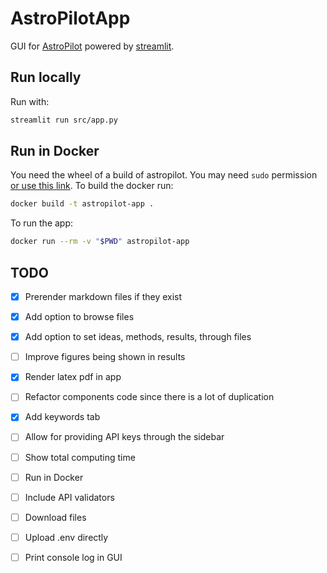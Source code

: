 # AstroPilotApp

GUI for [AstroPilot](https://github.com/AstroPilot-AI/AstroPilot.git) powered by [streamlit](https://streamlit.io).

## Run locally

Run with:

```bash
streamlit run src/app.py
```

## Run in Docker

You need the wheel of a build of astropilot. You may need `sudo` permission [or use this link](https://docs.docker.com/engine/install/linux-postinstall/). To build the docker run:

```bash
docker build -t astropilot-app .
```

To run the app:
```bash
docker run --rm -v "$PWD" astropilot-app
```

## TODO

- [x] Prerender markdown files if they exist
- [x] Add option to browse files
- [x] Add option to set ideas, methods, results, through files
- [ ] Improve figures being shown in results
- [x] Render latex pdf in app
- [ ] Refactor components code since there is a lot of duplication
- [x] Add keywords tab
- [ ] Allow for providing API keys through the sidebar
- [ ] Show total computing time
- [ ] Run in Docker
- [ ] Include API validators
- [ ] Download files
- [ ] Upload .env directly
- [ ] Print console log in GUI


